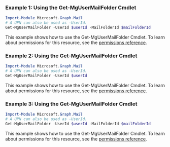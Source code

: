 ### Example 1: Using the Get-MgUserMailFolder Cmdlet
```powershell
Import-Module Microsoft.Graph.Mail
# A UPN can also be used as -UserId.
Get-MgUserMailFolder -UserId $userId -MailFolderId $mailFolderId
```
This example shows how to use the Get-MgUserMailFolder Cmdlet.
To learn about permissions for this resource, see the [permissions reference](/graph/permissions-reference).
### Example 2: Using the Get-MgUserMailFolder Cmdlet
```powershell
Import-Module Microsoft.Graph.Mail
# A UPN can also be used as -UserId.
Get-MgUserMailFolder -UserId $userId
```
This example shows how to use the Get-MgUserMailFolder Cmdlet.
To learn about permissions for this resource, see the [permissions reference](/graph/permissions-reference).
### Example 3: Using the Get-MgUserMailFolder Cmdlet
```powershell
Import-Module Microsoft.Graph.Mail
# A UPN can also be used as -UserId.
Get-MgUserMailFolder -UserId $userId -MailFolderId $mailFolderId
```
This example shows how to use the Get-MgUserMailFolder Cmdlet.
To learn about permissions for this resource, see the [permissions reference](/graph/permissions-reference).
